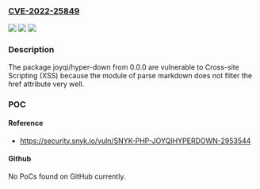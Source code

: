 ### [CVE-2022-25849](https://cve.mitre.org/cgi-bin/cvename.cgi?name=CVE-2022-25849)
![](https://img.shields.io/static/v1?label=Product&message=joyqi%2Fhyper-down&color=blue)
![](https://img.shields.io/static/v1?label=Version&message=n%2Fa&color=blue)
![](https://img.shields.io/static/v1?label=Vulnerability&message=Cross-site%20Scripting%20(XSS)&color=brighgreen)

### Description

The package joyqi/hyper-down from 0.0.0 are vulnerable to Cross-site Scripting (XSS) because the module of parse markdown does not filter the href attribute very well.

### POC

#### Reference
- https://security.snyk.io/vuln/SNYK-PHP-JOYQIHYPERDOWN-2953544

#### Github
No PoCs found on GitHub currently.

